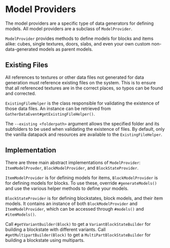 Model Providers
===============
The model providers are a specific type of data generators for defining models. All model providers are a subclass of `ModelProvider`.

`ModelProvider` provides methods to define models for blocks and items alike: cubes, single textures, doors, slabs, and even your own custom non-data-generated models as parent models.

Existing Files
--------------
All references to textures or other data files not generated for data generation must reference existing files on the system. This is to ensure that all referenced textures are in the correct places, so typos can be found and corrected. 

`ExistingFileHelper` is the class responsible for validating the existence of those data files. An instance can be retrieved from  `GatherDataEvent#getExistingFileHelper()`.

The `--existing <folderpath>` argument allows the specified folder and its subfolders to be used when validating the existence of files. By default, only the vanilla datapack and resources are available to the `ExistingFileHelper`.

Implementation
--------------
There are three main abstract implementations of `ModelProvider`: `ItemModelProvder`, `BlockModelProvider`, and `BlockStateProvider`.

`ItemModelProvider` is for defining models for items, `BlockModelProvider` is for defining models for blocks.
To use these, override `#generateModels()` and use the various helper methods to define your models. 

`BlockStateProvider` is for defining blockstates, block models, and their item models. It contains an instance of both `BlockModelProvider` and `ItemModelProvider`, which can be accessed through `#models()` and `#itemModels()`.

Call `#getVariantBuilder(Block)` to get a `VariantBlockStateBuilder` for building a blockstate with different variants. Call `#getMultipartBuilder(Block)` to get a `MultiPartBlockStateBuilder` for building a blockstate using multiparts.
